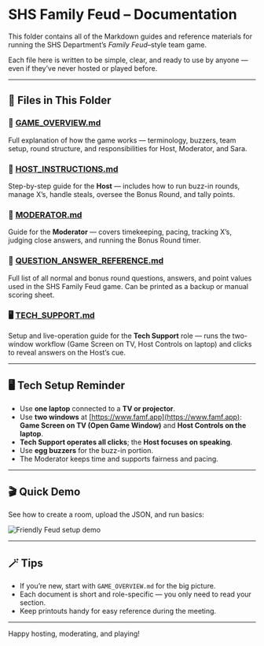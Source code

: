 # SHS Family Feud – Documentation

This folder contains all of the Markdown guides and reference materials for running the SHS Department’s *Family Feud*–style team game.

Each file here is written to be simple, clear, and ready to use by anyone — even if they’ve never hosted or played before.

---

## 📘 Files in This Folder

### 🧭 [GAME_OVERVIEW.md](https://github.com/coolbass04/SHS-Family-Feud/blob/main/docs/GAME_OVERVIEW.md)

Full explanation of how the game works — terminology, buzzers, team setup, round structure, and responsibilities for Host, Moderator, and Sara.

### 🎤 [HOST_INSTRUCTIONS.md](https://github.com/coolbass04/SHS-Family-Feud/blob/main/docs/HOST_INSTRUCTIONS.md)

Step-by-step guide for the **Host** — includes how to run buzz-in rounds, manage X’s, handle steals, oversee the Bonus Round, and tally points.

### 🧭 [MODERATOR.md](https://github.com/coolbass04/SHS-Family-Feud/blob/main/docs/MODERATOR.md)

Guide for the **Moderator** — covers timekeeping, pacing, tracking X’s, judging close answers, and running the Bonus Round timer.

### 🧾 [QUESTION_ANSWER_REFERENCE.md](https://github.com/coolbass04/SHS-Family-Feud/blob/main/docs/QUESTION_ANSWER_REFERENCE.md)

Full list of all normal and bonus round questions, answers, and point values used in the SHS Family Feud game. Can be printed as a backup or manual scoring sheet.

### 🖥️ [TECH_SUPPORT.md](https://github.com/coolbass04/SHS-Family-Feud/blob/main/docs/TECH_SUPPORT.md)

Setup and live-operation guide for the **Tech Support** role — runs the two-window workflow (Game Screen on TV, Host Controls on laptop) and clicks to reveal answers on the Host’s cue.

---

## 🖥️ Tech Setup Reminder

* Use **one laptop** connected to a **TV or projector**.
* Use **two windows** at [https://www.famf.app](https://www.famf.app): **Game Screen on TV (Open Game Window)** and **Host Controls on the laptop**.
* **Tech Support operates all clicks**; the **Host focuses on speaking**.
* Use **egg buzzers** for the buzz-in portion.
* The Moderator keeps time and supports fairness and pacing.

---

## 🎬 Quick Demo

See how to create a room, upload the JSON, and run basics:

![Friendly Feud setup demo](https://coolbass04.github.io/SHS-Family-Feud/docs/game/FamilyFeudSetup.gif)

---

## 🪄 Tips

* If you’re new, start with `GAME_OVERVIEW.md` for the big picture.
* Each document is short and role-specific — you only need to read your section.
* Keep printouts handy for easy reference during the meeting.

---

Happy hosting, moderating, and playing!
